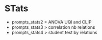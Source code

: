 # STats

* prompts_stats2 > ANOVA UQI and CLIP
* prompts_stats3 > correlation nb relations
* prompts_stats4 > student test by relations
